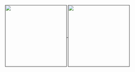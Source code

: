 <a href="">
  <img height=200 align="center" src="https://virgiawan.my.id/github/?user=virgiawanrp&theme=swift&hide_current_streak=true&hide_longest_streak=true" />
</a>
<a href="">
  <img height=200 align="center" src="https://github-readme-stats.vercel.app/api/top-langs/?username=virgiawanrp&layout=compact&theme=cobalt&langs_count=8&card_width=320" />
</a>
